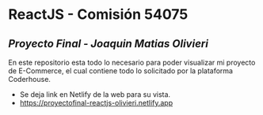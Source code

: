 # ReactJS - Comisión 54075

## _Proyecto Final - Joaquin Matias Olivieri_

En este repositorio esta todo lo necesario para poder visualizar mi proyecto de E-Commerce, el cual contiene todo lo solicitado por la plataforma Coderhouse.

-   Se deja link en Netlify de la web para su vista.
-   https://proyectofinal-reactjs-olivieri.netlify.app
